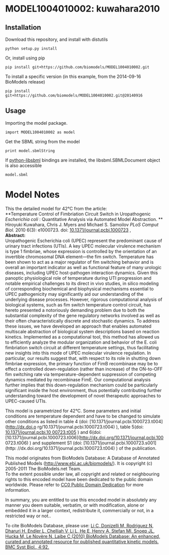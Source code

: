 # MODEL1004010002: kuwahara2010

## Installation

Download this repository, and install with distutils

`python setup.py install`

Or, install using pip

`pip install git+https://github.com/biomodels/MODEL1004010002.git`

To install a specific version (in this example, from the 2014-09-16 BioModels release)

`pip install git+https://github.com/biomodels/MODEL1004010002.git@20140916`

## Usage

Importing the model package.

`import MODEL1004010002 as model`

Get the SBML string from the model

`print model.sbmlString`

If [python-libsbml](https://pypi.python.org/pypi/python-libsbml) bindings are
installed, the libsbml.SBMLDocument object is also accessible

`model.sbml`


# Model Notes


This the detailed model for 42°C from the article:  
**Temperature Control of Fimbriation Circuit Switch in Uropathogenic _Escherichia coli_ : Quantitative Analysis via Automated Model Abstraction. **   
Hiroyuki Kuwahara, Chris J. Myers and Michael S. Samoilov _PLoS Comput Biol._
2010 6(3): e1000723. doi:
[10.1371/journal.pcbi.1000723](http://dx.doi.org/10.1371/journal.pcbi.1000723)
,  
**Abstract:**   
Uropathogenic Escherichia coli (UPEC) represent the predominant cause of
urinary tract infections (UTIs). A key UPEC molecular virulence mechanism is
type 1 fimbriae, whose expression is controlled by the orientation of an
invertible chromosomal DNA element—the fim switch. Temperature has been shown
to act as a major regulator of fim switching behavior and is overall an
important indicator as well as functional feature of many urologic diseases,
including UPEC host-pathogen interaction dynamics. Given this panoptic
physiological role of temperature during UTI progression and notable empirical
challenges to its direct in vivo studies, in silico modeling of corresponding
biochemical and biophysical mechanisms essential to UPEC pathogenicity may
significantly aid our understanding of the underlying disease processes.
However, rigorous computational analysis of biological systems, such as fim
switch temperature control circuit, has hereto presented a notoriously
demanding problem due to both the substantial complexity of the gene
regulatory networks involved as well as their often characteristically
discrete and stochastic dynamics. To address these issues, we have developed
an approach that enables automated multiscale abstraction of biological system
descriptions based on reaction kinetics. Implemented as a computational tool,
this method has allowed us to efficiently analyze the modular organization and
behavior of the E. coli fimbriation switch circuit at different temperature
settings, thus facilitating new insights into this mode of UPEC molecular
virulence regulation. In particular, our results suggest that, with respect to
its role in shutting down fimbriae expression, the primary function of FimB
recombinase may be to effect a controlled down-regulation (rather than
increase) of the ON-to-OFF fim switching rate via temperature-dependent
suppression of competing dynamics mediated by recombinase FimE. Our
computational analysis further implies that this down-regulation mechanism
could be particularly significant inside the host environment, thus
potentially contributing further understanding toward the development of novel
therapeutic approaches to UPEC-caused UTIs.

This model is parametrized for 42°C. Some parameters and initial conditions
are temperature dependent and have to be changed to simulate other conditions
as listed in table 4 (doi: [10.1371/journal.pcbi.1000723.t004](http://dx.doi.o
rg/10.1371/journal.pcbi.1000723.t004) ), table 5(doi: [10.1371/journal.pcbi.10
00723.t005](http://dx.doi.org/10.1371/journal.pcbi.1000723.t005) ) and 6(doi: 
[10.1371/journal.pcbi.1000723.t006](http://dx.doi.org/10.1371/journal.pcbi.100
0723.t006) ) and supplement S1 (doi: [10.1371/journal.pcbi.1000723.s001](http:
//dx.doi.org/10.1371/journal.pcbi.1000723.t004) ) of the publication.  

This model originates from BioModels Database: A Database of Annotated
Published Models (http://www.ebi.ac.uk/biomodels/). It is copyright (c)
2005-2011 The BioModels.net Team.  
To the extent possible under law, all copyright and related or neighbouring
rights to this encoded model have been dedicated to the public domain
worldwide. Please refer to [CC0 Public Domain
Dedication](http://creativecommons.org/publicdomain/zero/1.0/) for more
information.

In summary, you are entitled to use this encoded model in absolutely any
manner you deem suitable, verbatim, or with modification, alone or embedded it
in a larger context, redistribute it, commercially or not, in a restricted way
or not..  
  
To cite BioModels Database, please use: [Li C, Donizelli M, Rodriguez N,
Dharuri H, Endler L, Chelliah V, Li L, He E, Henry A, Stefan MI, Snoep JL,
Hucka M, Le Novère N, Laibe C (2010) BioModels Database: An enhanced, curated
and annotated resource for published quantitative kinetic models. BMC Syst
Biol., 4:92.](http://www.ncbi.nlm.nih.gov/pubmed/20587024)


